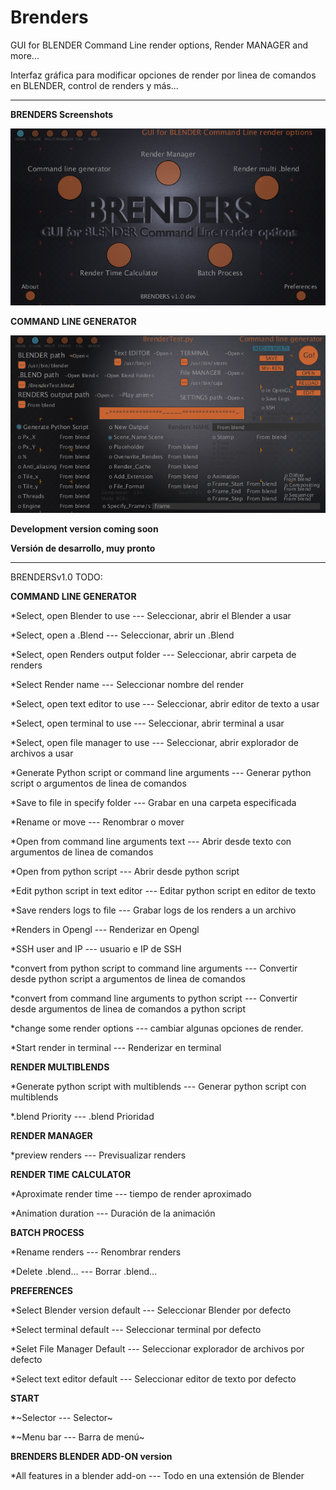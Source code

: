 # Brenders
GUI for BLENDER Command Line render options, Render MANAGER and more...

Interfaz gráfica para modificar opciones de render por linea de comandos en BLENDER, control de renders y más...

--------------------------
**BRENDERS Screenshots**

![Brenders](https://github.com/eLeDeTe-LoDeTanda/Brenders/blob/master/BRENDERSv1.0.png)

**COMMAND LINE GENERATOR**

![CommandLineGenerator](https://github.com/eLeDeTe-LoDeTanda/Brenders/blob/master/BRENDERSv1.0dev_CommandLineGenerator.png)

**Development version coming soon**

**Versión de desarrollo, muy pronto**

-----------------------------
BRENDERSv1.0 TODO:

**COMMAND LINE GENERATOR**

*Select, open Blender to use --- Seleccionar, abrir el Blender a usar

*Select, open a .Blend --- Seleccionar, abrir un .Blend 

*Select, open Renders output folder --- Seleccionar, abrir carpeta de renders

*Select Render name --- Seleccionar nombre del render

*Select, open text editor to use --- Seleccionar, abrir editor de texto a usar

*Select, open terminal to use --- Seleccionar, abrir terminal a usar

*Select, open file manager to use --- Seleccionar, abrir explorador de archivos a usar

*Generate Python script or command line arguments --- Generar python script o argumentos de linea de comandos

*Save to file in specify folder --- Grabar en una carpeta especificada

*Rename or move --- Renombrar o mover

*Open from command line arguments text --- Abrir desde texto con argumentos de linea de comandos

*Open from python script --- Abrir desde python script

*Edit python script in text editor --- Editar python script en editor de texto

*Save renders logs to file --- Grabar logs de los renders a un archivo

*Renders in Opengl --- Renderizar en Opengl

*SSH user and IP --- usuario e IP de SSH

*convert from python script to command line arguments --- Convertir desde python script a argumentos de linea de comandos

*convert from command line arguments to python script --- Convertir desde argumentos de linea de comandos a python script

*change some render options --- cambiar algunas opciones de render.

*Start render in terminal --- Renderizar en terminal


**RENDER MULTIBLENDS**

*Generate python script with multiblends --- Generar python script con multiblends

*.blend Priority --- .blend Prioridad

**RENDER MANAGER**

*preview renders --- Previsualizar renders

**RENDER TIME CALCULATOR**

*Aproximate render time --- tiempo de render aproximado

*Animation duration --- Duración de la animación

**BATCH PROCESS**

*Rename renders --- Renombrar renders

*Delete .blend... --- Borrar .blend...

**PREFERENCES**

*Select Blender version default --- Seleccionar Blender por defecto

*Select terminal default --- Seleccionar terminal por defecto

*Selet File Manager Default --- Seleccionar explorador de archivos por defecto

*Select text editor default --- Seleccionar editor de texto por defecto

**START**

*~Selector --- Selector~

*~Menu bar --- Barra de menú~

**BRENDERS BLENDER ADD-ON version**

*All features in a blender add-on --- Todo en una extensión de Blender


